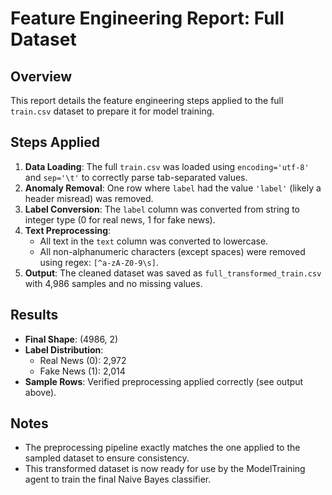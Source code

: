# Feature Engineering Report: Full Dataset

## Overview
This report details the feature engineering steps applied to the full `train.csv` dataset to prepare it for model training.

## Steps Applied
1. **Data Loading**: The full `train.csv` was loaded using `encoding='utf-8'` and `sep='\t'` to correctly parse tab-separated values.
2. **Anomaly Removal**: One row where `label` had the value `'label'` (likely a header misread) was removed.
3. **Label Conversion**: The `label` column was converted from string to integer type (0 for real news, 1 for fake news).
4. **Text Preprocessing**: 
   - All text in the `text` column was converted to lowercase.
   - All non-alphanumeric characters (except spaces) were removed using regex: `[^a-zA-Z0-9\s]`.
5. **Output**: The cleaned dataset was saved as `full_transformed_train.csv` with 4,986 samples and no missing values.

## Results
- **Final Shape**: (4986, 2)
- **Label Distribution**:
  - Real News (0): 2,972
  - Fake News (1): 2,014
- **Sample Rows**: Verified preprocessing applied correctly (see output above).

## Notes
- The preprocessing pipeline exactly matches the one applied to the sampled dataset to ensure consistency.
- This transformed dataset is now ready for use by the ModelTraining agent to train the final Naive Bayes classifier.